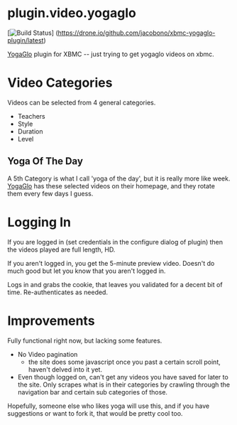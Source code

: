 plugin.video.yogaglo
====================

[![Build Status](https://drone.io/github.com/jacobono/xbmc-yogaglo-plugin/status.png)]
(https://drone.io/github.com/jacobono/xbmc-yogaglo-plugin/latest)

[YogaGlo](http://www.yogaglo.com) plugin for XBMC -- just trying to
get yogaglo videos on xbmc.

Video Categories
================

Videos can be selected from 4 general categories.

* Teachers
* Style
* Duration
* Level

## Yoga Of The Day ##

A 5th Category is what I call 'yoga of the day', but it is really more
like week. [YogaGlo](http://www.yogaglo.com) has these selected videos
on their homepage, and they rotate them every few days I guess.

Logging In
==========

If you are logged in (set credentials in the configure dialog of
plugin) then the videos played are full length, HD.

If you aren't logged in, you get the 5-minute preview video.  Doesn't
do much good but let you know that you aren't logged in.

Logs in and grabs the cookie, that leaves you validated for a decent
bit of time.  Re-authenticates as needed.

Improvements
============

Fully functional right now, but lacking some features.

* No Video pagination
  - the site does some javascript once you past a certain scroll
    point, haven't delved into it yet.
* Even though logged on, can't get any videos you have saved for later
  to the site.  Only scrapes what is in their categories by crawling
  through the navigation bar and certain sub categories of those.

Hopefully, someone else who likes yoga will use this, and if you have
suggestions or want to fork it, that would be pretty cool too.
